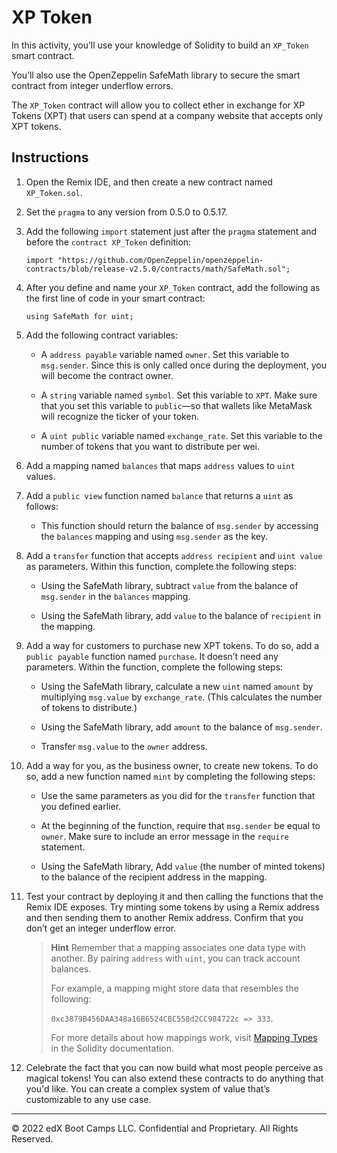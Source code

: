 # XP Token

In this activity, you’ll use your knowledge of Solidity to build an `XP_Token` smart contract.

You’ll also use the OpenZeppelin SafeMath library to secure the smart contract from integer underflow errors.

The `XP_Token` contract will allow you to collect ether in exchange for XP Tokens (XPT) that users can spend at a company website that accepts only XPT tokens.

## Instructions

1. Open the Remix IDE, and then create a new contract named `XP_Token.sol`.

2. Set the `pragma` to any version from 0.5.0 to 0.5.17.

3. Add the following `import` statement just after the `pragma` statement and before the `contract XP_Token` definition:

    ```solidity
    import "https://github.com/OpenZeppelin/openzeppelin-contracts/blob/release-v2.5.0/contracts/math/SafeMath.sol";
    ```

4. After you define and name your `XP_Token` contract, add the following as the first line of code in your smart contract:

    ```solidity
    using SafeMath for uint;
    ```

5. Add the following contract variables:

    * A `address payable` variable named `owner`. Set this variable to `msg.sender`. Since this is only called once during the deployment, you will become the contract owner.

    * A `string` variable named `symbol`. Set this variable to `XPT`. Make sure that you set this variable to `public`&mdash;so that wallets like MetaMask will recognize the ticker of your token.

    * A `uint public` variable named `exchange_rate`. Set this variable to the number of tokens that you want to distribute per wei.

6. Add a mapping named `balances` that maps `address` values to `uint` values.

7. Add a `public view` function named `balance` that returns a `uint` as follows:

    * This function should return the balance of `msg.sender` by accessing the `balances` mapping and using `msg.sender` as the key.

8. Add a `transfer` function that accepts `address recipient` and `uint value` as parameters. Within this function, complete the following steps:

    * Using the SafeMath library, subtract `value` from the balance of `msg.sender` in the `balances` mapping.

    * Using the SafeMath library, add `value` to the balance of `recipient` in the mapping.

9. Add a way for customers to purchase new XPT tokens. To do so, add a `public payable` function named `purchase`. It doesn’t need any parameters. Within the function, complete the following steps:

    * Using the SafeMath library, calculate a new `uint` named `amount` by multiplying `msg.value` by `exchange_rate`. (This calculates the number of tokens to distribute.)

    * Using the SafeMath library, add `amount` to the balance of `msg.sender`.

    * Transfer `msg.value` to the `owner` address.

10. Add a way for you, as the business owner, to create new tokens. To do so, add a new function named `mint` by completing the following steps:

    * Use the same parameters as you did for the `transfer` function that you defined earlier.

    * At the beginning of the function, require that `msg.sender` be equal to `owner`. Make sure to include an error message in the `require` statement.

    * Using the SafeMath library, Add `value` (the number of minted tokens) to the balance of the recipient address in the mapping.

11. Test your contract by deploying it and then calling the functions that the Remix IDE exposes. Try minting some tokens by using a Remix address and then sending them to another Remix address. Confirm that you don’t get an integer underflow error.

    > **Hint** Remember that a mapping associates one data type with another. By pairing `address` with `uint`, you can track account balances.
    >
    > For example, a mapping might store data that resembles the following:
    >
    > `0xc3879B456DAA348a16B6524CBC558d2CC984722c => 333`.
    >
    > For more details about how mappings work, visit [Mapping Types](https://solidity.readthedocs.io/en/v0.5.13/types.html#mapping-types) in the Solidity documentation.

12. Celebrate the fact that you can now build what most people perceive as magical tokens! You can also extend these contracts to do anything that you'd like. You can create a complex system of value that’s customizable to any use case.

---

© 2022 edX Boot Camps LLC. Confidential and Proprietary. All Rights Reserved.